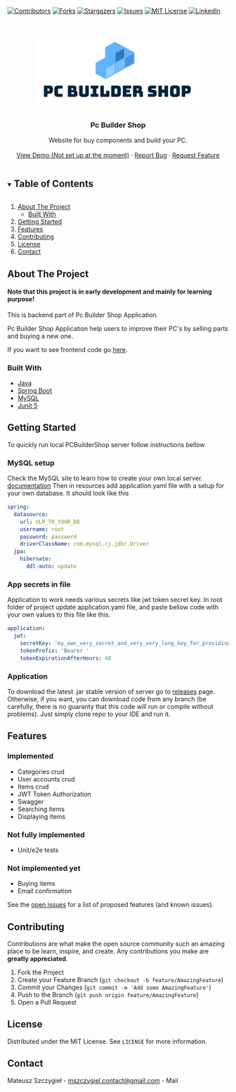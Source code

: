 [![Contributors][contributors-shield]][contributors-url]
[![Forks][forks-shield]][forks-url]
[![Stargazers][stars-shield]][stars-url]
[![Issues][issues-shield]][issues-url]
[![MIT License][license-shield]][license-url]
[![LinkedIn][linkedin-shield]][linkedin-url]



<!-- PROJECT LOGO -->
<br />
<p align="center">
  <a href="https://github.com/github_username/repo_name">
    <img src="img/logo.jpg" alt="Logo" width="378">
  </a>

<h3 align="center">Pc Builder Shop</h3>

  <p align="center">
    Website for buy components and build your PC.
    <br />
    <br />
    <a href="">View Demo (Not set up at the moment)</a>
    ·
    <a href="https://github.com/szczygiel2000/PCBuilderShopApplication---Backend/issues">Report Bug</a>
    ·
    <a href="https://github.com/szczygiel2000/PCBuilderShopApplication---Backend/issues">Request Feature</a>
  </p>



<!-- TABLE OF CONTENTS -->
<details open="open">
  <summary><h2 style="display: inline-block">Table of Contents</h2></summary>
  <ol>
    <li>
      <a href="#about-the-project">About The Project</a>
      <ul>
        <li><a href="#built-with">Built With</a></li>
      </ul>
    </li>
    <li>
      <a href="#getting-started">Getting Started</a>
    </li>
    <li><a href="#features">Features</a></li>
    <li><a href="#contributing">Contributing</a></li>
    <li><a href="#license">License</a></li>
    <li><a href="#contact">Contact</a></li>
  </ol>
</details>



<!-- ABOUT THE PROJECT -->

## About The Project

#### Note that this project is in early development and mainly for learning purpose!

This is backend part of Pc Builder Shop Application.

Pc Builder Shop Application help users to improve their PC's by selling parts and buying a new one.

If you want to see frontend code go [here](https://github.com/szczygiel2000/PCBuilderShopApplication---Frontend).

### Built With

* [Java](https://java.com/)
* [Spring Boot](https://spring.io/)
* [MySQL](https://www.mysql.com/)
* [Junit 5](https://junit.org/junit5/)

<!-- GETTING STARTED -->

## Getting Started

To quickly run local PCBuilderShop server follow instructions bellow

### MySQL setup

Check the MySQL site to learn how to create your own local
server. [documentation](https://dev.mysql.com/doc/mysql-getting-started/en/)
Then in resources add application.yaml file with a setup for your own database. It should look like this

```yaml
spring:
  datasource:
    url: ULR_TO_YOUR_DB
    username: root
    password: password
    driverClassName: com.mysql.cj.jdbc.Driver
  jpa:
    hibernate:
      ddl-auto: update
```

### App secrets in file

Application to work needs various secrets like jwt token secret key. In root folder of project update application.yaml
file, and paste bellow code with your own values to this file like this.

```yaml
application:
  jwt:
    secretKey: 'my_own_very_secret_and_very_very_long_key_for_providing_very_very_secure_jwt_tokens'
    tokenPrefix: 'Bearer '
    tokenExpirationAfterHours: 48
```

### Application

To download the latest .jar stable version of server go
to [releases](https://github.com/szczygiel2000/PCBuilderShopApplication---Backend/releases) page. Otherwise, if you
want, you can download code from any branch (be carefully, there is no guaranty that this code will run or compile
without problems). Just simply clone repo to your IDE and run it.

## Features

### Implemented

* Categories crud
* User accounts crud
* Items crud
* JWT Token Authorization
* Swagger
* Searching items
* Displaying items

### Not fully implemented

* Unit/e2e tests

### Not implemented yet

* Buying items
* Email confirmation

See the [open issues](https://github.com/szczygiel2000/PCBuilderShopApplication---Backend/issues) for a list of proposed
features (and known issues).



<!-- CONTRIBUTING -->

## Contributing

Contributions are what make the open source community such an amazing place to be learn, inspire, and create. Any
contributions you make are **greatly appreciated**.

1. Fork the Project
2. Create your Feature Branch (`git checkout -b feature/AmazingFeature`)
3. Commit your Changes (`git commit -m 'Add some AmazingFeature'`)
4. Push to the Branch (`git push origin feature/AmazingFeature`)
5. Open a Pull Request

<!-- LICENSE -->

## License

Distributed under the MIT License. See `LICENSE` for more information.

<!-- CONTACT -->

## Contact

Mateusz Szczygieł - [mszczygiel.contact@gmail.com](mailto:mszczygiel.contact@gmail.com) - Mail

<!-- MARKDOWN LINKS & IMAGES -->
<!-- https://www.markdownguide.org/basic-syntax/#reference-style-links -->

[contributors-shield]: https://img.shields.io/github/contributors/szczygiel2000/PCBuilderShopApplication---Backend.svg?style=for-the-badge

[contributors-url]: https://github.com/szczygiel2000/PCBuilderShopApplication---Backend/graphs/contributors

[forks-shield]: https://img.shields.io/github/forks/szczygiel2000/PCBuilderShopApplication---Backend.svg?style=for-the-badge

[forks-url]: https://github.com/szczygiel2000/PCBuilderShopApplication---Backend/network/members

[stars-shield]: https://img.shields.io/github/stars/szczygiel2000/PCBuilderShopApplication---Backend.svg?style=for-the-badge

[stars-url]: https://github.com/szczygiel2000/PCBuilderShopApplication---Backend/stargazers

[issues-shield]: https://img.shields.io/github/issues/szczygiel2000/PCBuilderShopApplication---Backend.svg?style=for-the-badge

[issues-url]: https://github.com/szczygiel2000/PCBuilderShopApplication---Backend/issues

[license-shield]: https://img.shields.io/github/license/szczygiel2000/PCBuilderShopApplication---Backend.svg?style=for-the-badge

[license-url]: https://github.com/szczygiel2000/PCBuilderShopApplication---Backend/blob/master/LICENSE.txt

[linkedin-shield]: https://img.shields.io/badge/-LinkedIn-black.svg?style=for-the-badge&logo=linkedin&colorB=555

[linkedin-url]: https://www.linkedin.com/in/mateusz-szczygieł-502727197/